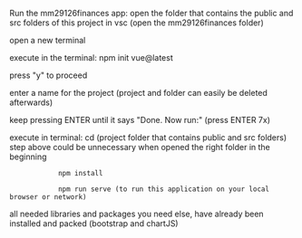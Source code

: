Run the mm29126finances app:
open the folder that contains the public and src folders of this project in vsc
(open the mm29126finances folder)

open a new terminal

execute in the terminal: npm init vue@latest

press "y" to proceed

enter a name for the project (project and folder can easily be deleted afterwards)

keep pressing ENTER until it says "Done. Now run:" (press ENTER 7x)

execute in terminal: cd (project folder that contains public and src folders)
step above could be unnecessary when opened the right folder in the beginning

    			npm install

    			npm run serve (to run this application on your local browser or network)

all needed libraries and packages you need else, have already been installed and packed (bootstrap and chartJS)
